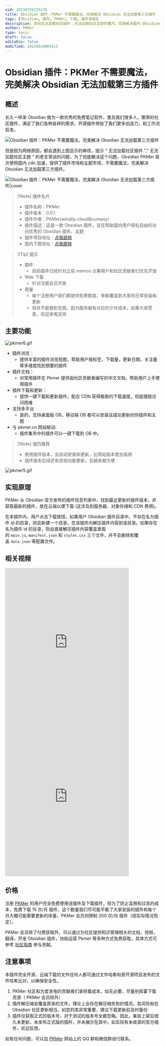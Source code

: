 ```yaml
---
uid: 20230726225239
title: Obsidian 插件：PKMer 不需要魔法，完美解决 Obsidian 无法加载第三方插件
tags: [Obsidian, 插件, PKMer, 下载, 插件获取]
description: 告别无法加载社区插件 ,无法加载社区主题的魔咒。完美解决国内 Obsidian 无法加载第三方插件和主题商城的问题。
author: PKMer
type: basic
draft: false
editable: false
modified: 20230910003413
---
```


# Obsidian 插件：PKMer 不需要魔法，完美解决 Obsidian 无法加载第三方插件

## 概述

长久一样来 Obsidian 做为一款优秀的免费笔记软件，惠及我们很多人，繁荣的社区插件，满足了我们各种各样的需求，开源插件带给了我们更多创造力，和工作流启发。

![Obsidian 插件：PKMer 不需要魔法，完美解决 Obsidian 无法加载第三方插件](https://cdn.pkmer.cn/images/202308021933370.png!pkmer)

但是因为网络原因，都会遇到上图显示的麻烦，提示 " 无法加载社区插件 "," 无法加载社区主题 " 的老生常谈的问题，为了彻底解决这个问题，Obsidian PKMer 首次使用国内 cdn 加速，提供了插件市场和主题市场，不需要魔法，完美解决 Obsidian 无法加载第三方插件。

![Obsidian 插件：PKMer 不需要魔法，完美解决 Obsidian 无法加载第三方插件|cover](https://cdn.pkmer.cn/images/202307270026698.png!pkmer)

> [!Note] 插件名片
> - 插件名称：PKMer
> - 插件版本：0.0.1
> - 插件作者：PKMer(windily-cloud&cumany)
> - 插件描述：这是一款 Obsidian 插件，旨在帮助国内用户轻松自由的访问优秀的 Obsidian 插件、主题
> - 插件项目地址：[点我跳转](https://pkmer.cn/products/market/)
> - 国内下载地址：[点我跳转](https://pkmer.cn/products/market/)

> [!Tip] 提示
> - 插件
> 	- 目前插件已经针对之前 memos 众筹用户和社区贡献者们优先开放
> - Web 下载
> 	- 针对注册会员开放
> - 用量
> 	- 每个注册用户我们都提供免费额度，争取覆盖到大家的日常安装和更新
> 	- 但并不能做到无限，因为服务器有对应的少许成本，如果大家愿意，欢迎发电支持

## 主要功能

![pkmer6.gif](https://cdn.pkmer.cn/images/202307270052648.gif!pkmer)

- 插件浏览：
	- 提供丰富的插件浏览视图，帮助用户按标签，下载量，更新日期，关注量等多维度找到想要的插件
- 插件文档：
	- 对常用插件在 Pkmer 提供由社区贡献者编写的中文文档，帮助用户上手使用插件
- 插件下载和更新：
	- 提供一键下载和更新插件，配合 CDN 获得极致的下载速度，彻底摆脱访问困难
- 支持多平台
	- 是的，支持桌面版 OB，移动端 OB 都可以安装且成功更新的你插件和主题
- 与 pkmer.cn 网站联动:
	- 插件集市中的插件可以一键下载到 OB 中。

> [!Note] 强烈推荐
> - 使用插件版本，会自动安装和更新，比网站版本更加易用
> - 插件版本后续还有其他功能更新，会越来越方便

![pkmer5.gif](https://cdn.pkmer.cn/images/202307270045035.gif!pkmer)

## 实现原理

PKMer 从 Obsidian 官方发布的插件信息列表中，找到最近更新的插件版本，并获取最新的插件，放在云端以便下载 (这涉及到服务器、对象存储和 CDN 费用)。

在本插件内，用户点击下载按钮，如果用户 Obsidian 插件目录中，不存在名为插件 id 的目录，则会新建一个目录，在该插件内解压插件内容到该目录。如果存在名为插件 id 的目录，则会直接解压插件内容覆盖里面的 `main.js`, `manifest.json` 和 `styles.css` 三个文件，并不会删除和覆盖 `data.json` 等配置文件。

## 相关视频

<iframe src="https://player.bilibili.com/player.html?aid=915396535&bvid=BV1Mu4y1v7FG&cid=1252667599&page=1&autoplay=false" scrolling="no" border="0" frameborder="no" framespacing="0" allowfullscreen="true" width="80%" height="500"> </iframe>

<iframe src="https://player.bilibili.com/player.html?aid=956765724&bvid=BV1qp4y1V7SL&cid=1222533808&page=1&autoplay=false" autoplay="false" scrolling="no" border="0" frameborder="no" framespacing="0" allowfullscreen="true" width="80%" height="500"> </iframe>

## 价格

注册 [PKMer](https://pkmer.cn/) 的用户完全免费使用该插件及下载插件，但为了防止滥用和过高的成本，免费下载 15 次/月 插件，这个数量我们尽可能平衡了大家安装的插件和每个月大概可能需要更新的体量，PKMer 会员则限制 200 次/月 插件（视实际情况而定）。

PKMer 会员除了付费获取外，可以通过为社区提供知识管理相关的文档，视频，翻译，开发 Obsidian 插件，协助运营 Pkmer 等多种方式免费获取，具体方式可参考 [社区指南](https://pkmer.cn/show/20230330155738) 参与贡献。

## 注意事项

本插件完全开源，云端下载的文件任何人都可通过文件哈希和原开源项目发布的文件哈希比对，以确保安全性。

1. PKMer 社区和为爱发电的贡献者们承担着成本，如无必要，尽量别挥霍下载资源（ PKMer 会员除外）
2. 插件解压缩会覆盖原来的文件，理论上会存在解压缩失败的情况，其风险和在 Obsidian 社区更新相当，如您的库非常重要，建议下载更新前及时备份
3. 插件仅获取正式的版本号，对于测试的版本号全都忽略。因此，某些上架后很久未更新，未发布正式版的插件，并未展示在其中。如实际有未收录的官方插件，欢迎反馈。

如有任何问题，可以加 [PKMer](https://pkmer.cn/) 网站上的 QQ 群和微信群进行联系。